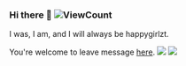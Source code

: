 ### Hi there 👋 ![ViewCount](https://views.whatilearened.today/views/github/happygirlzt/happygirlzt.svg)
I was, I am, and I will always be happygirlzt.

You're welcome to leave message [here](https://happygirlzt.com/comment.html).
![](https://github-readme-stats.vercel.app/api?username=happygirlzt&show_icons=true&line_height=21&show_icons=true&theme=buefy&hide_border=true&count_private=true)
![](https://github-readme-stats.vercel.app/api/top-langs/?username=happygirlzt&show_icons=true&count_private=true&layout=compact&theme=buefy&hide_border=true&hide=html,css)
